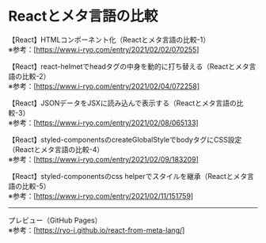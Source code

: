 # Reactとメタ言語の比較

【React】HTMLコンポーネント化（Reactとメタ言語の比較-1）  
※参考：[https://www.i-ryo.com/entry/2021/02/02/070255]

【React】react-helmetでheadタグの中身を動的に打ち替える（Reactとメタ言語の比較-2）  
※参考：[https://www.i-ryo.com/entry/2021/02/04/072258]

【React】JSONデータをJSXに読み込んで表示する（Reactとメタ言語の比較-3）  
※参考：[https://www.i-ryo.com/entry/2021/02/08/065133]

【React】styled-componentsのcreateGlobalStyleでbodyタグにCSS設定（Reactとメタ言語の比較-4）  
※参考：[https://www.i-ryo.com/entry/2021/02/09/183209]

【React】styled-componentsのcss helperでスタイルを継承（Reactとメタ言語の比較-5）  
※参考：[https://www.i-ryo.com/entry/2021/02/11/151759]

---

プレビュー（GitHub Pages）  
※参考：[https://ryo-i.github.io/react-from-meta-lang/]